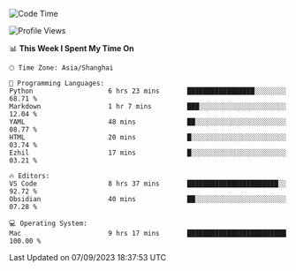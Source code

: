 <!--START_SECTION:waka-->
![Code Time](http://img.shields.io/badge/Code%20Time-158%20hrs%2012%20mins-blue)

![Profile Views](http://img.shields.io/badge/Profile%20Views-11-blue)

📊 **This Week I Spent My Time On** 

```text
🕑︎ Time Zone: Asia/Shanghai

💬 Programming Languages: 
Python                   6 hrs 23 mins       █████████████████░░░░░░░░   68.71 % 
Markdown                 1 hr 7 mins         ███░░░░░░░░░░░░░░░░░░░░░░   12.04 % 
YAML                     48 mins             ██░░░░░░░░░░░░░░░░░░░░░░░   08.77 % 
HTML                     20 mins             █░░░░░░░░░░░░░░░░░░░░░░░░   03.74 % 
Ezhil                    17 mins             █░░░░░░░░░░░░░░░░░░░░░░░░   03.21 % 

🔥 Editors: 
VS Code                  8 hrs 37 mins       ███████████████████████░░   92.72 % 
Obsidian                 40 mins             ██░░░░░░░░░░░░░░░░░░░░░░░   07.28 % 

💻 Operating System: 
Mac                      9 hrs 17 mins       █████████████████████████   100.00 % 
```


 Last Updated on 07/09/2023 18:37:53 UTC
<!--END_SECTION:waka-->